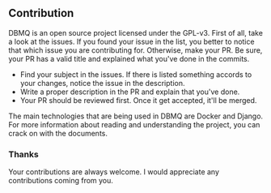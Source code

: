 ## Contribution
DBMQ is an open source project licensed under the GPL-v3. First of all, take a look at the issues. If you found your issue in the list, you better to notice that which issue you are contributing for. Otherwise, make your PR. Be sure, your PR has a valid title and explained what you've done in the commits.

- Find your subject in the issues. If there is listed something accords to your changes, notice the issue in the description.
- Write a proper description in the PR and explain that you've done.
- Your PR should be reviewed first. Once it get accepted, it'll be merged.

The main technologies that are being used in DBMQ are Docker and Django. For more information about reading and understanding the project, you can crack on with the documents.

### Thanks
Your contributions are always welcome. I would appreciate any contributions coming from you.